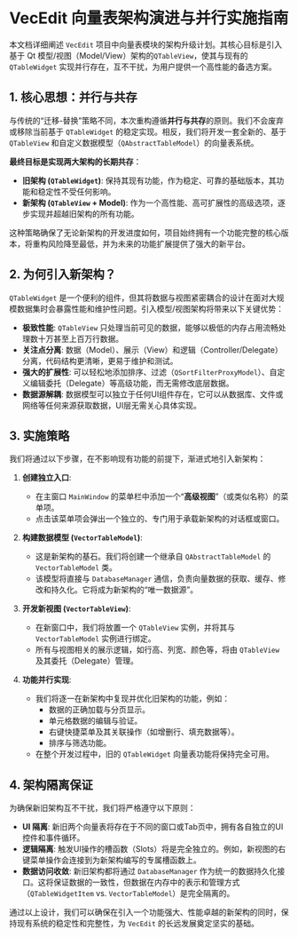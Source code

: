  # VecEdit 向量表架构演进与并行实施指南

本文档详细阐述 `VecEdit` 项目中向量表模块的架构升级计划。其核心目标是引入基于 Qt 模型/视图（Model/View）架构的`QTableView`，使其与现有的 `QTableWidget` 实现并行存在，互不干扰，为用户提供一个高性能的备选方案。

## 1. 核心思想：并行与共存

与传统的“迁移-替换”策略不同，本次重构遵循**并行与共存**的原则。我们不会废弃或移除当前基于 `QTableWidget` 的稳定实现。相反，我们将开发一套全新的、基于 `QTableView` 和自定义数据模型（`QAbstractTableModel`）的向量表系统。

**最终目标是实现两大架构的长期共存**：

*   **旧架构 (`QTableWidget`)**: 保持其现有功能，作为稳定、可靠的基础版本，其功能和稳定性不受任何影响。
*   **新架构 (`QTableView` + Model)**: 作为一个高性能、高可扩展性的高级选项，逐步实现并超越旧架构的所有功能。

这种策略确保了无论新架构的开发进度如何，项目始终拥有一个功能完整的核心版本，将重构风险降至最低，并为未来的功能扩展提供了强大的新平台。

## 2. 为何引入新架构？

`QTableWidget` 是一个便利的组件，但其将数据与视图紧密耦合的设计在面对大规模数据集时会暴露性能和维护性问题。引入模型/视图架构将带来以下关键优势：

- **极致性能**: `QTableView` 只处理当前可见的数据，能够以极低的内存占用流畅处理数十万甚至上百万行数据。
- **关注点分离**: 数据（Model）、展示（View）和逻辑（Controller/Delegate）分离，代码结构更清晰，更易于维护和测试。
- **强大的扩展性**: 可以轻松地添加排序、过滤（`QSortFilterProxyModel`）、自定义编辑委托（Delegate）等高级功能，而无需修改底层数据。
- **数据源解耦**: 数据模型可以独立于任何UI组件存在，它可以从数据库、文件或网络等任何来源获取数据，UI层无需关心具体实现。

## 3. 实施策略

我们将通过以下步骤，在不影响现有功能的前提下，渐进式地引入新架构：

1.  **创建独立入口**:
    - 在主窗口 `MainWindow` 的菜单栏中添加一个“**高级视图**”（或类似名称）的菜单项。
    - 点击该菜单项会弹出一个独立的、专门用于承载新架构的对话框或窗口。

2.  **构建数据模型 (`VectorTableModel`)**:
    - 这是新架构的基石。我们将创建一个继承自 `QAbstractTableModel` 的 `VectorTableModel` 类。
    - 该模型将直接与 `DatabaseManager` 通信，负责向量数据的获取、缓存、修改和持久化。它将成为新架构的“唯一数据源”。

3.  **开发新视图 (`VectorTableView`)**:
    - 在新窗口中，我们将放置一个 `QTableView` 实例，并将其与 `VectorTableModel` 实例进行绑定。
    - 所有与视图相关的展示逻辑，如行高、列宽、颜色等，将由 `QTableView` 及其委托（Delegate）管理。

4.  **功能并行实现**:
    - 我们将逐一在新架构中复现并优化旧架构的功能，例如：
        - 数据的正确加载与分页显示。
        - 单元格数据的编辑与验证。
        - 右键快捷菜单及其关联操作（如增删行、填充数据等）。
        - 排序与筛选功能。
    - 在整个开发过程中，旧的 `QTableWidget` 向量表功能将保持完全可用。

## 4. 架构隔离保证

为确保新旧架构互不干扰，我们将严格遵守以下原则：

- **UI 隔离**: 新旧两个向量表将存在于不同的窗口或Tab页中，拥有各自独立的UI控件和事件循环。
- **逻辑隔离**: 触发UI操作的槽函数（Slots）将是完全独立的。例如，新视图的右键菜单操作会连接到为新架构编写的专属槽函数上。
- **数据访问收敛**: 新旧架构都将通过 `DatabaseManager` 作为统一的数据持久化接口。这将保证数据的一致性，但数据在内存中的表示和管理方式（`QTableWidgetItem` vs. `VectorTableModel`）是完全隔离的。

通过以上设计，我们可以确保在引入一个功能强大、性能卓越的新架构的同时，保持现有系统的稳定性和完整性，为 `VecEdit` 的长远发展奠定坚实的基础。
